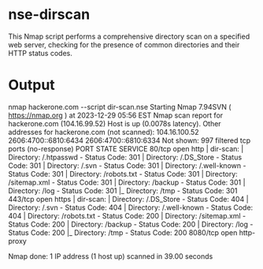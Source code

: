 # nse-dirscan
This Nmap script performs a comprehensive directory scan on a specified web server, checking for the presence of common directories and their HTTP status codes.

# Output
nmap hackerone.com --script dir-scan.nse
Starting Nmap 7.94SVN ( https://nmap.org ) at 2023-12-29 05:56 EST
Nmap scan report for hackerone.com (104.16.99.52)
Host is up (0.0078s latency).
Other addresses for hackerone.com (not scanned): 104.16.100.52 2606:4700::6810:6434 2606:4700::6810:6334
Not shown: 997 filtered tcp ports (no-response)
PORT     STATE SERVICE
80/tcp   open  http
| dir-scan: 
|   Directory: /.htpasswd - Status Code: 301
|   Directory: /.DS_Store - Status Code: 301
|   Directory: /.svn - Status Code: 301
|   Directory: /.well-known - Status Code: 301
|   Directory: /robots.txt - Status Code: 301
|   Directory: /sitemap.xml - Status Code: 301
|   Directory: /backup - Status Code: 301
|   Directory: /log - Status Code: 301
|_  Directory: /tmp - Status Code: 301
443/tcp  open  https
| dir-scan: 
|   Directory: /.DS_Store - Status Code: 404
|   Directory: /.svn - Status Code: 404
|   Directory: /.well-known - Status Code: 404
|   Directory: /robots.txt - Status Code: 200
|   Directory: /sitemap.xml - Status Code: 200
|   Directory: /backup - Status Code: 200
|   Directory: /log - Status Code: 200
|_  Directory: /tmp - Status Code: 200
8080/tcp open  http-proxy

Nmap done: 1 IP address (1 host up) scanned in 39.00 seconds
